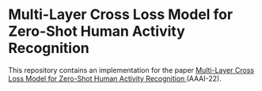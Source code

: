 # Multi-Layer Cross Loss Model for Zero-Shot Human Activity Recognition

This repository contains an implementation for the paper [Multi-Layer Cross Loss Model for Zero-Shot Human Activity Recognition
](https://link.springer.com/chapter/10.1007/978-3-030-47426-3_17) (AAAI-22).
